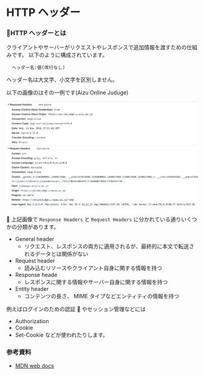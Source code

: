 # HTTP ヘッダー

### HTTP ヘッダーとは

クライアントやサーバーがリクエストやレスポンスで追加情報を渡すための仕組みです。
以下のように構成されています。

```
  ヘッダー名:値(改行なし)
```

ヘッダー名は大文字、小文字を区別しません。

以下の画像のはその一例です(Aizu Online Juduge)

![](./images/http-header.png)

 上記画像で `Response Headers` と `Request Headers` に分かれている通りいくつかの分類があります。

- General header
  - リクエスト、レスポンスの両方に適用されるが、最終的に本文で転送されるデータとは関係がない
- Request header
  - 読み込むリソースやクライアント自身に関する情報を持つ
- Response heade
  - レスポンスに関する情報やサーバー自身に関する情報を持つ
- Entity header
  - コンテンツの長さ、 MIME タイプなどエンティティの情報を持つ

例えばログインのための認証  やセッション管理などには

- Authorization
- Cookie
- Set-Cookie
  などが使われたりします。

### 参考資料

- [MDN web docs](https://developer.mozilla.org/ja/docs/Web/HTTP/Headers)
